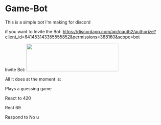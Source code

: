 # Game-Bot

This is a simple bot I'm making for discord

if you want to Invite the Bot: https://discordapp.com/api/oauth2/authorize?client_id=641453143355555852&permissions=388160&scope=bot

<p>Invite Bot: <a href='https://discordapp.com/api/oauth2/authorize?client_id=641453143355555852&permissions=388160&scope=bot'><img src='https://cdn.discordapp.com/attachments/582796936080523264/657412789865938955/Capture.PNG' width=300 height=90></a></p>



All it does at the moment is:

Plays a guessing game

React to 420 

Rect 69 

Respond to No u

